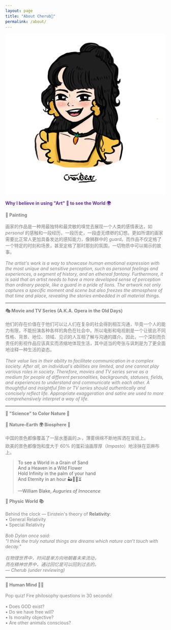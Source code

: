 ```yaml
---
layout: page
title: "About Cherub🥕"
permalink: /about/
---
```


<img src="/public/image/cherub.png" alt="cherub" style="max-width: 100%; height: auto;" />

<p style="text-align:left; color:rebeccapurple; font-size:100%;">
<strong>Why I believe in using "Art" 🎨 to see the World 🌍</strong><br>
</p>

<p style="text-align:left; color:gray; font-size:100%;">
<b>🎨 Painting</b><br><br>
画家的作品是一种用最独特和最灵敏的嗅觉去展现一个人类的感情表达，如 <i>personal</i> 的感触和一段经历，一段历史，一段虚无缥缈的幻想。更如所谓的画家需要比正常人更加具备发达的感知能力，像狮群中的 <i>guard</i>。而作品不仅定格了一个特定的时刻和场景，甚至定格了那时那刻的氛围，一切物质中可以揭示的故事。<br><br>
<em>The artist's work is a way to showcase human emotional expression with the most unique and sensitive perception, such as personal feelings and experiences, a segment of history, and an ethereal fantasy. Furthermore, it is said that an artist needs to have a more developed sense of perception than ordinary people, like a guard in a pride of lions. The artwork not only captures a specific moment and scene but also freezes the atmosphere of that time and place, revealing the stories embedded in all material things.</em>
</p>

<hr>

<p style="text-align:left; color:gray; font-size:100%;">
<b>🎭 Movie and TV Series (A.K.A. Opera in the Old Days)</b><br><br>
他们的存在价值在于他们可以让人们在复杂的社会得到相互沟通，毕竟一个人的能力有限，不能扮演各种各样的角色在社会中。所以电影和电视剧是一个让彼此不同性格、背景、地位、领域、见识的人互相了解与沟通的媒介。因此，一个深刻而负责任的影视作品应该真实而浓缩地体现生活，其中适当的夸张与讽刺是为了更全面地诠释一种生活的姿态。<br><br>
<em>Their value lies in their ability to facilitate communication in a complex society. After all, an individual's abilities are limited, and one cannot play various roles in society. Therefore, movies and TV series serve as a medium for people of different personalities, backgrounds, statuses, fields, and experiences to understand and communicate with each other. A thoughtful and insightful film or TV series should authentically and concisely reflect life. Appropriate exaggeration and satire are used to more comprehensively interpret a way of life.</em>
</p>

<hr>

<p style="text-align:left; color:gray; font-size:100%;">
<b>🧬 "Science" to Color Nature 🌌</b><br><br>
<b>🌄 Nature–Earth 🌍 Biosphere 🌊</b><br><br>
中国的景色都像覆盖了一层水墨画的🌫️，薄雾绵绵不断地挥洒在宣纸上。<br>
欧美的景色都像饱和度大于 60% 的蛋彩油画厚厚（<i>Impasto</i>）地涂抹在亚麻布上。
</p>

<blockquote cite="https://www.poetryfoundation.org/poems/43650/auguries-of-innocence">
  <p>To see a World in a Grain of Sand<br>
  And a Heaven in a Wild Flower<br>
  Hold Infinity in the palm of your hand<br>
  And Eternity in an hour 🏜️🌻🪬⏳<br>
  <footer>—William Blake, <cite>Auguries of Innocence</cite></footer>
  </p>
</blockquote>

<p style="text-align:left; color:gray; font-size:100%;">
<b>🌠 Physic World 📚</b><br><br>
Behind the clock — Einstein's theory of <strong>Relativity</strong>:<br>
• General Relativity<br>
• Special Relativity<br><br>
<em>
Bob Dylan once said:<br>
"I think the truly natural things are dreams which nature can’t touch with decay."<br><br>
在物理世界中，时间是单方向地朝着未来流动，<br>
而在精神世界中，通过回忆是可以回到过去的。<br>
— Cherub (under reviewing)
</em>
</p>

<hr>

<p style="text-align:left; color:gray; font-size:100%;">
<b>🧠 Human Mind 💭🤯</b><br><br>
Pop quiz! Fire philosophy questions in 30 seconds!<br><br>
• Does GOD exist?<br>
• Do we have free will?<br>
• Is morality objective?<br>
• Are other animals conscious?<br>
</p>

